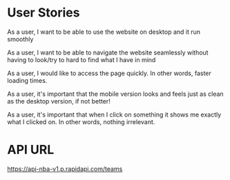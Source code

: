 # User Stories

As a user, I want to be able to use the website on desktop and it run smoothly

As a user, I want to be able to navigate the website seamlessly without having to look/try to hard to find what I have in mind

As a user, I would like to access the page quickly. In other words, faster loading times.

As a user, it's important that the mobile version looks and feels just as clean as the desktop version, if not better!

As a user, it's important that when I click on something it shows me exactly what I clicked on. In other words, nothing irrelevant.


# API URL

https://api-nba-v1.p.rapidapi.com/teams
